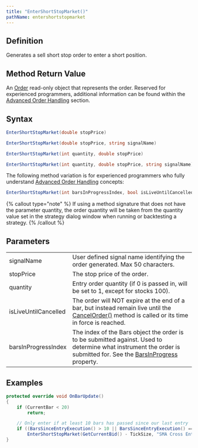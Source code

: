 ```yaml
---
title: "EnterShortStopMarket()"
pathName: entershortstopmarket
---
```


## Definition

Generates a sell short stop order to enter a short position.

## Method Return Value

An [Order](order) read-only object that represents the order. Reserved for experienced programmers, additional information can be found within the [Advanced Order Handling](advanced_order_handling) section.

## Syntax

```csharp
EnterShortStopMarket(double stopPrice)
```

```csharp
EnterShortStopMarket(double stopPrice, string signalName)
```

```csharp
EnterShortStopMarket(int quantity, double stopPrice)
```

```csharp
EnterShortStopMarket(int quantity, double stopPrice, string signalName)
```

The following method variation is for experienced programmers who fully understand [Advanced Order Handling](advanced_order_handling) concepts:

```csharp
EnterShortStopMarket(int barsInProgressIndex, bool isLiveUntilCancelled, int quantity, double stopPrice, string signalName)
```

{% callout type="note" %}
If using a method signature that does not have the parameter quantity, the order quantity will be taken from the quantity value set in the strategy dialog window when running or backtesting a strategy.
{% /callout %}

## Parameters

|  |  |
| --- | --- |
| signalName | User defined signal name identifying the order generated. Max 50 characters. |
| stopPrice | The stop price of the order. |
| quantity | Entry order quantity (if 0 is passed in, will be set to 1, except for stocks 100). |
| isLiveUntilCancelled | The order will NOT expire at the end of a bar, but instead remain live until the [CancelOrder()](managed_cancelorder) method is called or its time in force is reached. |
| barsInProgressIndex | The index of the Bars object the order is to be submitted against. Used to determine what instrument the order is submitted for. See the [BarsInProgress](barsinprogress) property. |

## Examples

```csharp
protected override void OnBarUpdate()
{
    if (CurrentBar < 20)
        return;

    // Only enter if at least 10 bars has passed since our last entry
    if ((BarsSinceEntryExecution() > 10 || BarsSinceEntryExecution() == -1) && CrossAbove(SMA(10), SMA(20), 1))
        EnterShortStopMarket(GetCurrentBid() - TickSize, "SMA Cross Entry");
}
```
